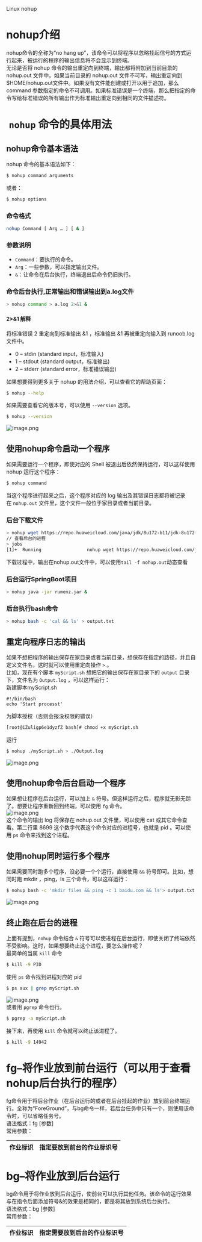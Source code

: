 Linux nohup 
<a name="wfYyr"></a>
# nohup介绍
nohup命令的全称为“no hang up”，该命令可以将程序以忽略挂起信号的方式运行起来，被运行的程序的输出信息将不会显示到终端。<br />无论是否将 nohup 命令的输出重定向到终端，输出都将附加到当前目录的 nohup.out 文件中。如果当前目录的 nohup.out 文件不可写，输出重定向到$HOME/nohup.out文件中。如果没有文件能创建或打开以用于追加，那么command 参数指定的命令不可调用。如果标准错误是一个终端，那么把指定的命令写给标准错误的所有输出作为标准输出重定向到相同的文件描述符。
<a name="2HhcC"></a>
#  `nohup` 命令的具体用法
<a name="blNKd"></a>
## nohup命令基本语法
nohup 命令的基本语法如下：
```bash
$ nohup command arguments
```
或者：
```bash
$ nohup options
```
<a name="wdf2g"></a>
### 命令格式
```bash
nohup Command [ Arg … ] [ & ]
```
<a name="I8YFF"></a>
### 参数说明

- `Command`：要执行的命令。
- `Arg`：一些参数，可以指定输出文件。
- `&`：让命令在后台执行，终端退出后命令仍旧执行。
<a name="JpnT1"></a>
### 命令后台执行,正常输出和错误输出到a.log文件
```bash
> nohup command > a.log 2>&1 &
```
<a name="J4cxj"></a>
#### 2>&1 解释
将标准错误 2 重定向到标准输出 &1 ，标准输出 &1 再被重定向输入到 runoob.log 文件中。

- 0 – stdin (standard input，标准输入)
- 1 – stdout (standard output，标准输出)
- 2 – stderr (standard error，标准错误输出)

如果想要得到更多关于 nohup 的用法介绍，可以查看它的帮助页面：
```bash
$ nohup --help
```
如果需要查看它的版本号，可以使用 `--version` 选项。
```bash
$ nohup --version
```
![image.png](https://cdn.nlark.com/yuque/0/2020/png/396745/1595912794186-7c241021-b0fa-4d6b-a5c3-2ffee395f8b6.png#height=180&id=fLHcp&originHeight=540&originWidth=3323&originalType=binary&ratio=1&rotation=0&showTitle=false&size=602671&status=done&style=none&title=&width=1107.6666666666667)
<a name="DSa1L"></a>
## 使用nohup命令启动一个程序
如果需要运行一个程序，即使对应的 Shell 被退出后依然保持运行，可以这样使用 nohup 运行这个程序：
```bash
$ nohup command
```
当这个程序进行起来之后，这个程序对应的 log 输出及其错误日志都将被记录在 `nohup.out` 文件里，这个文件一般位于家目录或者当前目录。
<a name="tBA49"></a>
### 后台下载文件
```bash
> nohup wget https://repo.huaweicloud.com/java/jdk/8u172-b11/jdk-8u172-linux-x64.tar.gz &
// 查看后台的进程
> jobs
[1]+  Running                 nohup wget https://repo.huaweicloud.com/java/jdk/8u172-b11/jdk-8u172-linux-x64.tar.gz &
```
下载过程中，输出在nohup.out文件中，可以使用`tail -f nohup.out`动态查看
<a name="ySx8Y"></a>
### 后台运行SpringBoot项目
```bash
> nohup java -jar rumenz.jar &
```
<a name="ymWUB"></a>
### 后台执行bash命令
```bash
> nohup bash -c 'cal && ls' > output.txt
```
<a name="dALNb"></a>
## 重定向程序日志的输出
如果不想把程序的输出保存在家目录或者当前目录，想保存在指定的路径，并且自定义文件名，这时就可以使用重定向操作 `>` 。<br />比如，现在有个脚本 `myScript.sh` 想把它的输出保存在家目录下的 `output` 目录下，文件名为 `Output.log` ，可以这样运行：<br />新建脚本myScript.sh
```shell
#!/bin/bash
echo 'Start processt'
```
为脚本授权（否则会报没权限的错误）
```bash
[root@iZuligp6e1dyzfZ bash]# chmod +x myScript.sh
```
运行
```bash
$ nohup ./myScript.sh > ./Output.log
```
![image.png](https://cdn.nlark.com/yuque/0/2020/png/396745/1595914321816-2d713bff-1960-4b42-a22a-ec15294411ae.png#height=343&id=fx5YN&originHeight=1028&originWidth=3323&originalType=binary&ratio=1&rotation=0&showTitle=false&size=1314418&status=done&style=none&title=&width=1107.6666666666667)
<a name="Zj8Pg"></a>
## 使用nohup命令后台启动一个程序
如果想让程序在后台运行，可以加上 `&` 符号。但这样运行之后，程序就无影无踪了。想要让程序重新回到终端，可以使用 `fg` 命令。<br />![image.png](https://cdn.nlark.com/yuque/0/2020/png/396745/1595914475636-95b07894-0729-4ea2-b821-7c5e95d7dc3a.png#height=133&id=xdeJX&originHeight=399&originWidth=3323&originalType=binary&ratio=1&rotation=0&showTitle=false&size=464003&status=done&style=none&title=&width=1107.6666666666667)<br />这个命令的输出 log 将保存在 nohup.out 文件里，可以使用 cat 或其它命令查看。第二行里 8699 这个数字代表这个命令对应的进程号，也就是 pid 。可以使用 `ps` 命令来找到这个进程。
<a name="C3HWO"></a>
## 使用nohup同时运行多个程序
如果需要同时跑多个程序，没必要一个个运行，直接使用 `&&` 符号即可。比如，想同时跑 mkdir ，ping，ls 三个命令，可以这样运行：
```bash
$ nohup bash -c 'mkdir files && ping -c 1 baidu.com && ls'> output.txt
```
![image.png](https://cdn.nlark.com/yuque/0/2020/png/396745/1595914650488-e6ce3276-0c5d-4b32-bd67-3f64cad357ff.png#height=342&id=frdZU&originHeight=1025&originWidth=3323&originalType=binary&ratio=1&rotation=0&showTitle=false&size=1232721&status=done&style=none&title=&width=1107.6666666666667)
<a name="NowfS"></a>
## 终止跑在后台的进程
上面有提到，`nohup` 命令结合 `&` 符号可以使进程在后台运行，即使关闭了终端依然不受影响。这时，如果想要终止这个进程，要怎么操作呢？<br />最简单的当属 `kill` 命令
```bash
$ kill -9 PID
```
使用 `ps` 命令找到进程对应的 pid 
```bash
$ ps aux | grep myScript.sh
```
![image.png](https://cdn.nlark.com/yuque/0/2020/png/396745/1595914804311-94d3fb77-811f-4758-9b3b-3a19b3c742e2.png#height=72&id=i1WBw&originHeight=217&originWidth=3323&originalType=binary&ratio=1&rotation=0&showTitle=false&size=191399&status=done&style=none&title=&width=1107.6666666666667)<br />或者用 `pgrep` 命令也行。
```bash
$ pgrep -a myScript.sh
```
接下来，再使用 `kill` 命令就可以终止该进程了。
```bash
$ kill -9 14942
```
<a name="AxIx1"></a>
# fg–将作业放到前台运行（可以用于查看nohup后台执行的程序）
fg命令用于将后台作业（在后台运行的或者在后台挂起的作业）放到前台终端运行。全称为“ForeGround”，与bg命令一样，若后台任务中只有一个，则使用该命令时，可以省略任务号。<br />语法格式：fg [参数]<br />常用参数：

| 作业标识 | 指定要放到前台的作业标识号 |
| --- | --- |

<a name="81c7j"></a>
# bg–将作业放到后台运行
bg命令用于将作业放到后台运行，使前台可以执行其他任务。该命令的运行效果与在指令后面添加符号&的效果是相同的，都是将其放到系统后台执行。<br />语法格式：bg [参数]<br />常用参数：

| 作业标识 | 指定需要放到后台的作业标识号 |
| --- | --- |

